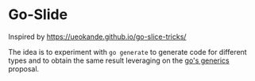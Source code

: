 # Go-Slide

Inspired by https://ueokande.github.io/go-slice-tricks/

The idea is to experiment with `go generate` to generate code for different types and to obtain the same result leveraging on the [go's generics](https://blog.golang.org/generics-next-step) proposal.
